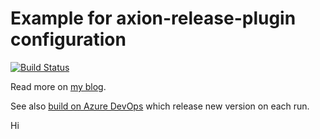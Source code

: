 # Example for axion-release-plugin configuration

[![Build Status](https://dev.azure.com/ManiekQ/mariusz/_apis/build/status/blog-post-axion-release?branchName=master)](https://dev.azure.com/ManiekQ/mariusz/_build/latest?definitionId=5&branchName=master)

Read more on [my blog](https://aetas.pl/posts/2020-01-27-semantic-versioning-with-gradle/).

See also [build on Azure DevOps](https://dev.azure.com/ManiekQ/mariusz/_build?definitionId=5&_a=summary) which release new version on each run.

Hi
